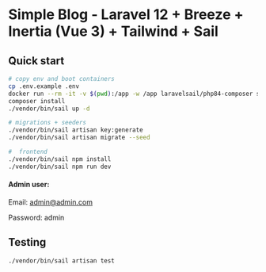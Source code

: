 # Simple Blog - Laravel 12 + Breeze + Inertia (Vue 3) + Tailwind + Sail

## Quick start

```bash
# copy env and boot containers
cp .env.example .env
docker run --rm -it -v $(pwd):/app -w /app laravelsail/php84-composer sh
composer install
./vendor/bin/sail up -d

# migrations + seeders
./vendor/bin/sail artisan key:generate
./vendor/bin/sail artisan migrate --seed

#  frontend
./vendor/bin/sail npm install
./vendor/bin/sail npm run dev
```
#### Admin user:
Email: admin@admin.com

Password: admin


## Testing
```
./vendor/bin/sail artisan test
```
